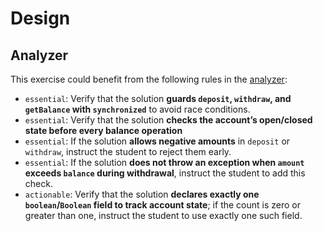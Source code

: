 # Design

## Analyzer

This exercise could benefit from the following rules in the [analyzer]:

- `essential`: Verify that the solution **guards `deposit`, `withdraw`, and `getBalance` with `synchronized`** to avoid
  race conditions.
- `essential`: Verify that the solution **checks the account’s open/closed state before every balance operation**
- `essential`: If the solution **allows negative amounts** in `deposit` or `withdraw`, instruct the student to reject
  them early.
- `essential`: If the solution **does not throw an exception when `amount` exceeds `balance` during withdrawal**,
  instruct the student to add this check.
- `actionable`: Verify that the solution **declares exactly one `boolean`/`Boolean` field to track account state**; if the count is zero or greater than one, instruct the student to use exactly one such field.

[analyzer]: https://github.com/exercism/java-analyzer
